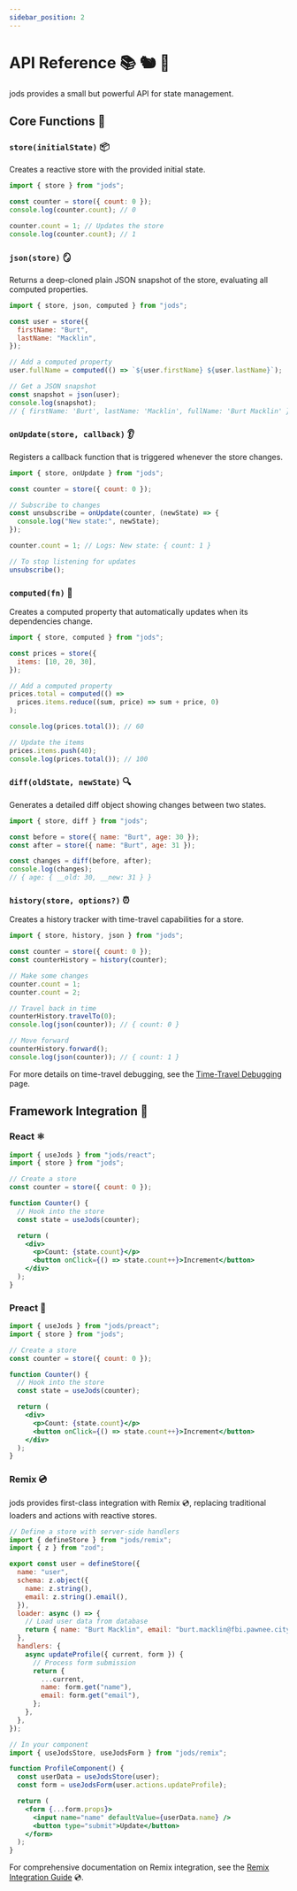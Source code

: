 ```yaml
---
sidebar_position: 2
---
```


# API Reference 📚 🐿️ 🦆

jods provides a small but powerful API for state management.

## Core Functions 🧰

### `store(initialState)` 📦

Creates a reactive store with the provided initial state.

```js
import { store } from "jods";

const counter = store({ count: 0 });
console.log(counter.count); // 0

counter.count = 1; // Updates the store
console.log(counter.count); // 1
```

### `json(store)` 🪞

Returns a deep-cloned plain JSON snapshot of the store, evaluating all computed properties.

```js
import { store, json, computed } from "jods";

const user = store({
  firstName: "Burt",
  lastName: "Macklin",
});

// Add a computed property
user.fullName = computed(() => `${user.firstName} ${user.lastName}`);

// Get a JSON snapshot
const snapshot = json(user);
console.log(snapshot);
// { firstName: 'Burt', lastName: 'Macklin', fullName: 'Burt Macklin' }
```

### `onUpdate(store, callback)` 👂

Registers a callback function that is triggered whenever the store changes.

```js
import { store, onUpdate } from "jods";

const counter = store({ count: 0 });

// Subscribe to changes
const unsubscribe = onUpdate(counter, (newState) => {
  console.log("New state:", newState);
});

counter.count = 1; // Logs: New state: { count: 1 }

// To stop listening for updates
unsubscribe();
```

### `computed(fn)` 🧮

Creates a computed property that automatically updates when its dependencies change.

```js
import { store, computed } from "jods";

const prices = store({
  items: [10, 20, 30],
});

// Add a computed property
prices.total = computed(() =>
  prices.items.reduce((sum, price) => sum + price, 0)
);

console.log(prices.total()); // 60

// Update the items
prices.items.push(40);
console.log(prices.total()); // 100
```

### `diff(oldState, newState)` 🔍

Generates a detailed diff object showing changes between two states.

```js
import { store, diff } from "jods";

const before = store({ name: "Burt", age: 30 });
const after = store({ name: "Burt", age: 31 });

const changes = diff(before, after);
console.log(changes);
// { age: { __old: 30, __new: 31 } }
```

### `history(store, options?)` ⏰

Creates a history tracker with time-travel capabilities for a store.

```js
import { store, history, json } from "jods";

const counter = store({ count: 0 });
const counterHistory = history(counter);

// Make some changes
counter.count = 1;
counter.count = 2;

// Travel back in time
counterHistory.travelTo(0);
console.log(json(counter)); // { count: 0 }

// Move forward
counterHistory.forward();
console.log(json(counter)); // { count: 1 }
```

For more details on time-travel debugging, see the [Time-Travel Debugging](/time-travel-debugging) page.

## Framework Integration 🔌

### React ⚛️

```jsx
import { useJods } from "jods/react";
import { store } from "jods";

// Create a store
const counter = store({ count: 0 });

function Counter() {
  // Hook into the store
  const state = useJods(counter);

  return (
    <div>
      <p>Count: {state.count}</p>
      <button onClick={() => state.count++}>Increment</button>
    </div>
  );
}
```

### Preact 🦋

```jsx
import { useJods } from "jods/preact";
import { store } from "jods";

// Create a store
const counter = store({ count: 0 });

function Counter() {
  // Hook into the store
  const state = useJods(counter);

  return (
    <div>
      <p>Count: {state.count}</p>
      <button onClick={() => state.count++}>Increment</button>
    </div>
  );
}
```

### Remix 💿

jods provides first-class integration with Remix 💿, replacing traditional loaders and actions with reactive stores.

```jsx
// Define a store with server-side handlers
import { defineStore } from "jods/remix";
import { z } from "zod";

export const user = defineStore({
  name: "user",
  schema: z.object({
    name: z.string(),
    email: z.string().email(),
  }),
  loader: async () => {
    // Load user data from database
    return { name: "Burt Macklin", email: "burt.macklin@fbi.pawnee.city" };
  },
  handlers: {
    async updateProfile({ current, form }) {
      // Process form submission
      return {
        ...current,
        name: form.get("name"),
        email: form.get("email"),
      };
    },
  },
});

// In your component
import { useJodsStore, useJodsForm } from "jods/remix";

function ProfileComponent() {
  const userData = useJodsStore(user);
  const form = useJodsForm(user.actions.updateProfile);

  return (
    <form {...form.props}>
      <input name="name" defaultValue={userData.name} />
      <button type="submit">Update</button>
    </form>
  );
}
```

For comprehensive documentation on Remix integration, see the [Remix Integration Guide](/remix) 💿.
